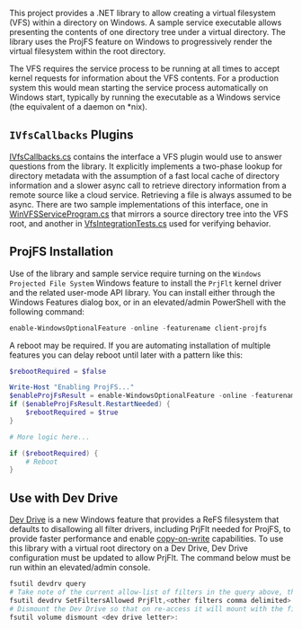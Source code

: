 This project provides a .NET library to allow creating a virtual filesystem (VFS) within a directory on Windows. A sample service executable allows presenting the contents of one directory tree under a virtual directory. The library uses the ProjFS feature on Windows to progressively render the virtual filesystem within the root directory.

The VFS requires the service process to be running at all times to accept kernel requests for information about the VFS contents. For a production system this would mean starting the service process automatically on Windows start, typically by running the executable as a Windows service (the equivalent of a daemon on *nix).

## `IVfsCallbacks` Plugins
[IVfsCallbacks.cs](./Lib/IVfsCallbacks.cs) contains the interface a VFS plugin would use to answer questions from the library. It explicitly implements a two-phase lookup for directory metadata with the assumption of a fast local cache of directory information and a slower async call to retrieve directory information from a remote source like a cloud service. Retrieving a file is always assumed to be async. There are two sample implementations of this interface, one in [WinVFSServiceProgram.cs](./Service/WinVFSServiceProgram.cs) that mirrors a source directory tree into the VFS root, and another in [VfsIntegrationTests.cs](./Tests/VfsIntegrationTests.cs) used for verifying behavior.

## ProjFS Installation
Use of the library and sample service require turning on the `Windows Projected File System` Windows feature to install the `PrjFlt` kernel driver and the related user-mode API library. You can install either through the Windows Features dialog box, or in an elevated/admin PowerShell with the following command:

```powershell
enable-WindowsOptionalFeature -online -featurename client-projfs
```

A reboot may be required. If you are automating installation of multiple features you can delay reboot until later with a pattern like this:

```powershell
$rebootRequired = $false

Write-Host "Enabling ProjFS..."
$enableProjFsResult = enable-WindowsOptionalFeature -online -featurename client-projfs -NoRestart
if ($enableProjFsResult.RestartNeeded) {
    $rebootRequired = $true
}

# More logic here...

if ($rebootRequired) {
    # Reboot 
}
```

## Use with Dev Drive
[Dev Drive](https://aka.ms/DevDrive) is a new Windows feature that provides a ReFS filesystem that defaults to disallowing all filter drivers, including PrjFlt needed for ProjFS, to provide faster performance and enable [copy-on-write](https://aka.ms/EngMSDevDrive) capabilities. To use this library with a virtual root directory on a Dev Drive, Dev Drive configuration must be updated to allow PrjFlt. The command below must be run within an elevated/admin console.

```powershell
fsutil devdrv query
# Take note of the current allow-list of filters in the query above, then add PrjFlt to the list:
fsutil devdrv SetFiltersAllowed PrjFlt,<other filters comma delimited>
# Dismount the Dev Drive so that on re-access it will mount with the filter update.
fsutil volume dismount <dev drive letter>:
```
